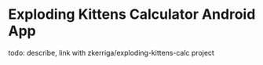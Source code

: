 # Exploding Kittens Calculator Android App

todo: describe, link with zkerriga/exploding-kittens-calc project